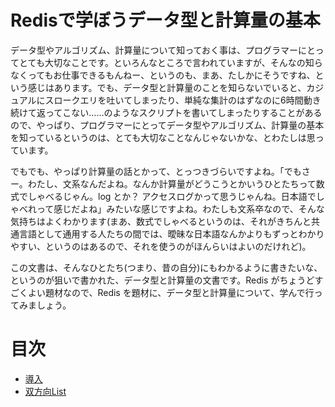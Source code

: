 # Redisで学ぼうデータ型と計算量の基本

データ型やアルゴリズム、計算量について知っておく事は、プログラマーにとってとても大切なことです。といろんなところで言われていますが、そんなの知らなくってもお仕事できるもんねー、というのも、まあ、たしかにそうですね、という感じはあります。でも、データ型と計算量のことを知らないでいると、カジュアルにスロークエリを吐いてしまったり、単純な集計のはずなのに6時間動き続けて返ってこない……のようなスクリプトを書いてしまったりすることがあるので、やっぱり、プログラマーにとってデータ型やアルゴリズム、計算量の基本を知っているというのは、とても大切なことなんじゃないかな、とわたしは思っています。

でもでも、やっぱり計算量の話とかって、とっつきづらいですよね。「でもさー。わたし、文系なんだよね。なんか計算量がどうこうとかいうひとたちって数式でしゃべるじゃん。log とか？ アクセスログかって思うじゃんね。日本語でしゃべれって感じだよね」みたいな感じですよね。わたしも文系卒なので、そんな気持ちはよくわかります(まあ、数式でしゃべるというのは、それがきちんと共通言語として通用する人たちの間では、曖昧な日本語なんかよりもずっとわかりやすい、というのはあるので、それを使うのがほんらいはよいのだけれど)。

この文書は、そんなひとたち(つまり、昔の自分)にもわかるように書きたいな、というのが狙いで書かれた、データ型と計算量の文書です。Redis がちょうどすごくよい題材なので、Redis を題材に、データ型と計算量について、学んで行ってみましょう。

# 目次

* [導入](https://github.com/Shinpeim/learning_data_types/blob/master/000.md)
* [双方向List](https://github.com/Shinpeim/learning_data_types/blob/master/001.md)